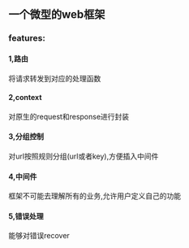 ## 一个微型的web框架
### features:
#### 1,路由
将请求转发到对应的处理函数
#### 2,context
对原生的request和response进行封装
#### 3,分组控制
对url按照规则分组(url或者key),方便插入中间件
#### 4,中间件
框架不可能去理解所有的业务,允许用户定义自己的功能
#### 5,错误处理
能够对错误recover